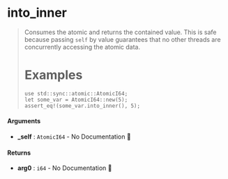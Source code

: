 # into\_inner

>  Consumes the atomic and returns the contained value.
>  This is safe because passing `self` by value guarantees that no other threads are
>  concurrently accessing the atomic data.
>  # Examples
>  ```
> use std::sync::atomic::AtomicI64;
> let some_var = AtomicI64::new(5);
>  assert_eq!(some_var.into_inner(), 5);
>  ```

#### Arguments

- **\_self** : `AtomicI64` \- No Documentation 🚧

#### Returns

- **arg0** : `i64` \- No Documentation 🚧